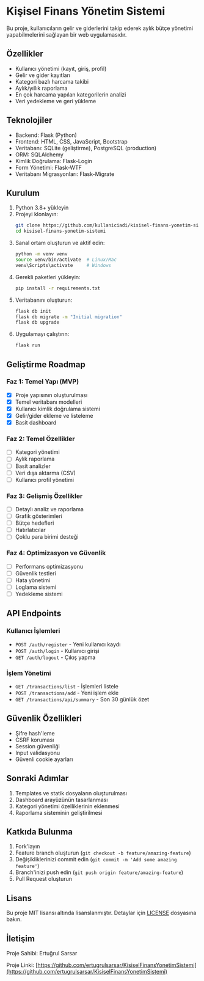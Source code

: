 # Kişisel Finans Yönetim Sistemi

Bu proje, kullanıcıların gelir ve giderlerini takip ederek aylık bütçe yönetimi yapabilmelerini sağlayan bir web uygulamasıdır.

## Özellikler

- Kullanıcı yönetimi (kayıt, giriş, profil)
- Gelir ve gider kayıtları
- Kategori bazlı harcama takibi
- Aylık/yıllık raporlama
- En çok harcama yapılan kategorilerin analizi
- Veri yedekleme ve geri yükleme

## Teknolojiler

- Backend: Flask (Python)
- Frontend: HTML, CSS, JavaScript, Bootstrap
- Veritabanı: SQLite (geliştirme), PostgreSQL (production)
- ORM: SQLAlchemy
- Kimlik Doğrulama: Flask-Login
- Form Yönetimi: Flask-WTF
- Veritabanı Migrasyonları: Flask-Migrate

## Kurulum

1. Python 3.8+ yükleyin
2. Projeyi klonlayın:
   ```bash
   git clone https://github.com/kullaniciadi/kisisel-finans-yonetim-sistemi.git
   cd kisisel-finans-yonetim-sistemi
   ```
3. Sanal ortam oluşturun ve aktif edin:
   ```bash
   python -m venv venv
   source venv/bin/activate  # Linux/Mac
   venv\Scripts\activate     # Windows
   ```
4. Gerekli paketleri yükleyin:
   ```bash
   pip install -r requirements.txt
   ```
5. Veritabanını oluşturun:
   ```bash
   flask db init
   flask db migrate -m "Initial migration"
   flask db upgrade
   ```
6. Uygulamayı çalıştırın:
   ```bash
   flask run
   ```

## Geliştirme Roadmap

### Faz 1: Temel Yapı (MVP)
- [x] Proje yapısının oluşturulması
- [x] Temel veritabanı modelleri
- [x] Kullanıcı kimlik doğrulama sistemi
- [x] Gelir/gider ekleme ve listeleme
- [x] Basit dashboard

### Faz 2: Temel Özellikler
- [ ] Kategori yönetimi
- [ ] Aylık raporlama
- [ ] Basit analizler
- [ ] Veri dışa aktarma (CSV)
- [ ] Kullanıcı profil yönetimi

### Faz 3: Gelişmiş Özellikler
- [ ] Detaylı analiz ve raporlama
- [ ] Grafik gösterimleri
- [ ] Bütçe hedefleri
- [ ] Hatırlatıcılar
- [ ] Çoklu para birimi desteği

### Faz 4: Optimizasyon ve Güvenlik
- [ ] Performans optimizasyonu
- [ ] Güvenlik testleri
- [ ] Hata yönetimi
- [ ] Loglama sistemi
- [ ] Yedekleme sistemi

## API Endpoints

### Kullanıcı İşlemleri
- `POST /auth/register` - Yeni kullanıcı kaydı
- `POST /auth/login` - Kullanıcı girişi
- `GET /auth/logout` - Çıkış yapma

### İşlem Yönetimi
- `GET /transactions/list` - İşlemleri listele
- `POST /transactions/add` - Yeni işlem ekle
- `GET /transactions/api/summary` - Son 30 günlük özet

## Güvenlik Özellikleri
- Şifre hash'leme
- CSRF koruması
- Session güvenliği
- Input validasyonu
- Güvenli cookie ayarları

## Sonraki Adımlar
1. Templates ve statik dosyaların oluşturulması
2. Dashboard arayüzünün tasarlanması
3. Kategori yönetimi özelliklerinin eklenmesi
4. Raporlama sisteminin geliştirilmesi

## Katkıda Bulunma

1. Fork'layın
2. Feature branch oluşturun (`git checkout -b feature/amazing-feature`)
3. Değişikliklerinizi commit edin (`git commit -m 'Add some amazing feature'`)
4. Branch'inizi push edin (`git push origin feature/amazing-feature`)
5. Pull Request oluşturun

## Lisans

Bu proje MIT lisansı altında lisanslanmıştır. Detaylar için [LICENSE](LICENSE) dosyasına bakın.

## İletişim

Proje Sahibi: Ertuğrul Sarsar 

Proje Linki: [https://github.com/ertugrulsarsar/KisiselFinansYonetimSistemi](https://github.com/ertugrulsarsar/KisiselFinansYonetimSistemi)
